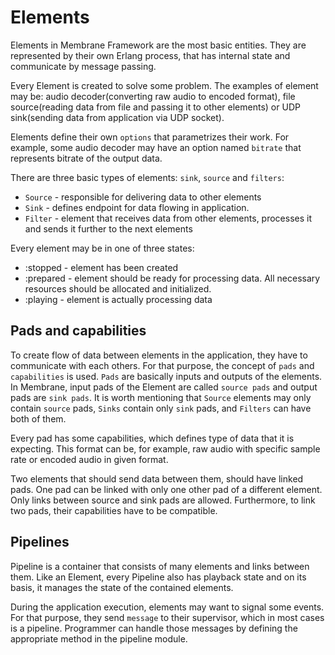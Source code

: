 # Elements

Elements in Membrane Framework are the most basic entities. They are represented by their own Erlang process, that has internal state and communicate by message passing.

Every Element is created to solve some problem. The examples of element may be: audio decoder(converting raw audio to encoded format), file source(reading data from file and passing it to other elements) or UDP sink(sending data from application via UDP socket). 

Elements define their own `options` that parametrizes their work. For example, some audio decoder may have an option named `bitrate` that represents bitrate of the output data.

There are three basic types of elements: `sink`, `source` and `filters`:
* `Source` - responsible for delivering data to other elements
* `Sink` - defines endpoint for data flowing in application. 
* `Filter` - element that receives data from other elements, processes it and sends it further to the next elements 

Every element may be in one of three states:
* :stopped - element has been created
* :prepared - element should be ready for processing data. All necessary resources should be allocated and initialized.
* :playing - element is actually processing data

## Pads and capabilities 

To create flow of data between elements in the application, they have to communicate with each others. For that purpose, the concept of `pads` and `capabilities` is used. `Pads` are basically inputs and outputs of the elements. In Membrane, input pads of the Element are called `source pads` and output pads are `sink pads`. It is worth mentioning that `Source` elements may only contain `source` pads, `Sinks` contain only `sink` pads, and `Filters` can have both of them.

Every pad has some capabilities, which defines type of data that it is expecting. This format can be, for example, raw audio with specific sample rate or encoded audio in given format.

Two elements that should send data between them, should have linked pads. One pad can be linked with only one other pad of a different element. Only links between source and sink pads are allowed. Furthermore, to link two pads, their capabilities have to be compatible.

## Pipelines 

Pipeline is a container that consists of many elements and links between them. Like an Element, every Pipeline also has playback state and on its basis, it manages the state of the contained elements. 
 
During the application execution, elements may want to signal some events. For that purpose, they send `message` to their supervisor, which in most cases is a pipeline. Programmer can handle those messages by defining the appropriate method in the pipeline module.
